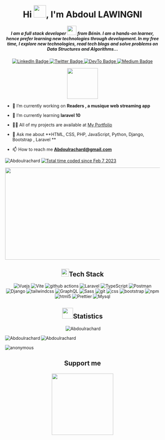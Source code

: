 <h1 align="center">Hi <img src="https://media.giphy.com/media/hvRJCLFzcasrR4ia7z/giphy.gif" width="40">, I'm  Abdoul LAWINGNI </h1> 
 <h5 align="center">I am a full stack developer <img src="https://media.giphy.com/media/WUlplcMpOCEmTGBtBW/giphy.gif" width="30"> from Bénin. I am a hands-on learner, hence prefer learning new technologies through development. In my free time, I explore new technologies, read tech blogs and solve problems on Data Structures and Algorithms...</h5> 
  
 <div id="badges" align="center"> 
   <a href="https://www.linkedin.com/in/rachard-lawingni-ba53b1269" target="_blank" rel="noreferrer"> 
     <img src="https://img.shields.io/badge/LinkedIn-blue?style=for-the-badge&logo=linkedin&logoColor=white" alt="LinkedIn Badge"/> 
   </a> 
  <a href="https://twitter.com/AbdoulRach20738" target="_blank" rel="noreferrer"> <img src="https://img.shields.io/badge/Twitter-blue?style=for-the-badge&logo=twitter&logoColor=white" alt="Twitter Badge"/> 
   </a> 
   <a href="https://dev.to/Abdoulrachard" target="_blank" rel="noreferrer"> 
     <img src="https://img.shields.io/badge/Devto-yellow?style=for-the-badge&logo=dev.to&logoColor=white" alt="DevTo Badge"/> 
   </a> 
   <a href="https://abdoulrachard.medium.com" target="_blank" rel="noreferrer"> 
     <img src="https://img.shields.io/badge/medium-blue?style=for-the-badge&logo=medium&logoColor=white" alt="Medium Badge"/> 
   </a> 
 </div> 
  
 <p align="center"><img src="https://media.giphy.com/media/M9gbBd9nbDrOTu1Mqx/giphy.gif" width="100"/></p> 
  
 - 🔭 I’m currently working on **Readers 
, a musique web streaming app** 
  
 - 🌱 I’m currently learning **laravel 10** 
  
 - 👨‍💻 All of my projects are available at [My Portfolio](https://lawingni-rachard.onrender.com) 
  
 - 💬 Ask me about **HTML, CSS, PHP, JavaScript,  Python, Django, Bootstrap , Laravel ** 
  
 - 📫 How to reach me **Abdoulrachard@gmail.com** 
 <p align="left"><img src="https://komarev.com/ghpvc/?username=Abdoulrachard&label=Profile%20views&color=0e75b6&style=flat" alt="Abdoulrachard" /> 
 <a href="" ><img src="https://wakatime.com/badge/user/27941e64-b212-4380-a49b-0a4b93dacb1d.svg" alt="Total time coded since Feb 7 2023" /></a> 
 </p> 
  
 <p align="center"><img src="https://media.giphy.com/media/dWesBcTLavkZuG35MI/giphy.gif" width="600" height="300"  /></p> 
  
  
 <h2 align="center"><img src="https://media2.giphy.com/media/QssGEmpkyEOhBCb7e1/giphy.gif?cid=ecf05e47a0n3gi1bfqntqmob8g9aid1oyj2wr3ds3mg700bl&rid=giphy.gif" width ="25">Tech Stack</h2>
<p align="center">
  <img alt="Vuejs" src="https://img.shields.io/badge/-VueJS-45b8d8?style=flat-square&logo=vue.js&logoColor=white" />
  <img alt="Vite" src="https://img.shields.io/badge/-Vite-ffe500?style=flat-square&logo=vite" />
  <img alt="github actions" src="https://img.shields.io/badge/-Github_Actions-2088FF?style=flat-square&logo=github-actions&logoColor=white" />
  <img alt="Laravel" src="https://img.shields.io/badge/-Laravel-1a73e8?style=flat-square&logo=laravel&logoColor=white" />
  <img alt="TypeScript" src="https://img.shields.io/badge/-TypeScript-007ACC?style=flat-square&logo=typescript&logoColor=white" />
  <img alt="Postman" src="https://img.shields.io/badge/-Postman-ff6c37?style=flat-square&logo=postman&logoColor=white" />
  <img alt="Django" src="https://img.shields.io/badge/-Django-311C87?style=flat-square&logo=django&logoColor=white" />
  <img alt="tailwindcss" src="https://img.shields.io/badge/-Tailwind-430098?style=flat-square&logo=tailwindcss&logoColor=white" />
  <img alt="GraphQL" src="https://img.shields.io/badge/-GraphQL-E10098?style=flat-square&logo=graphql&logoColor=white" />
  <img alt="Sass" src="https://img.shields.io/badge/-Sass-CC6699?style=flat-square&logo=sass&logoColor=white" />
  <img alt="git" src="https://img.shields.io/badge/-Git-F05032?style=flat-square&logo=git&logoColor=white" />
  <img alt="css" src="https://img.shields.io/badge/-CSS3-ea2845?style=flat-square&logo=css3&logoColor=white" />
  <img alt="bootstrap" src="https://img.shields.io/badge/-Bootstrap-DD0031?style=flat-square&logo=bootstrap&logoColor=white" />
  <img alt="npm" src="https://img.shields.io/badge/-NPM-CB3837?style=flat-square&logo=npm&logoColor=white" />
  <img alt="html5" src="https://img.shields.io/badge/-HTML5-E34F26?style=flat-square&logo=html5&logoColor=white" />
  <img alt="Prettier" src="https://img.shields.io/badge/-Prettier-F7B93E?style=flat-square&logo=prettier&logoColor=white" />
  <img alt="Mysql" src="https://img.shields.io/badge/-MySql-F7B93E?style=flat-square&logo=mysql&logoColor=white" />


 <h2 align="center"><img src="https://media.giphy.com/media/iY8CRBdQXODJSCERIr/giphy.gif" width="35">Statistics</h2>
 
 <p align="center">&nbsp;<img align="center" src="https://github-readme-stats.vercel.app/api?username=Abdoulrachard&show_icons=true&theme=radical&count_private=true&include_all_commits=true" alt="Abdoulrachard " /></p> 
  
 <p><img align="left" src="https://github-readme-stats.vercel.app/api/top-langs/?username=Abdoulrachard&langs_count=10&theme=radical" alt="Abdoulrachard" /></p> 
  
 <p><img align="center" src="https://github-readme-streak-stats.herokuapp.com/?user=Abdoulrachard&theme=radical" alt="Abdoulrachard " /></p> 
  
 <p><img align="center" src="https://github-readme-stats.vercel.app/api/wakatime?username=@ANONYMOUSII&theme=radical" alt="anonymous" /></p>

  
 ## <p align="center">Support me</p> 
  
 <p align="center"><a href="https://bmc.link/abdoulrachs"><img src="https://cdn.buymeacoffee.com/buttons/v2/default-yellow.png" width="200" /></a></p>


